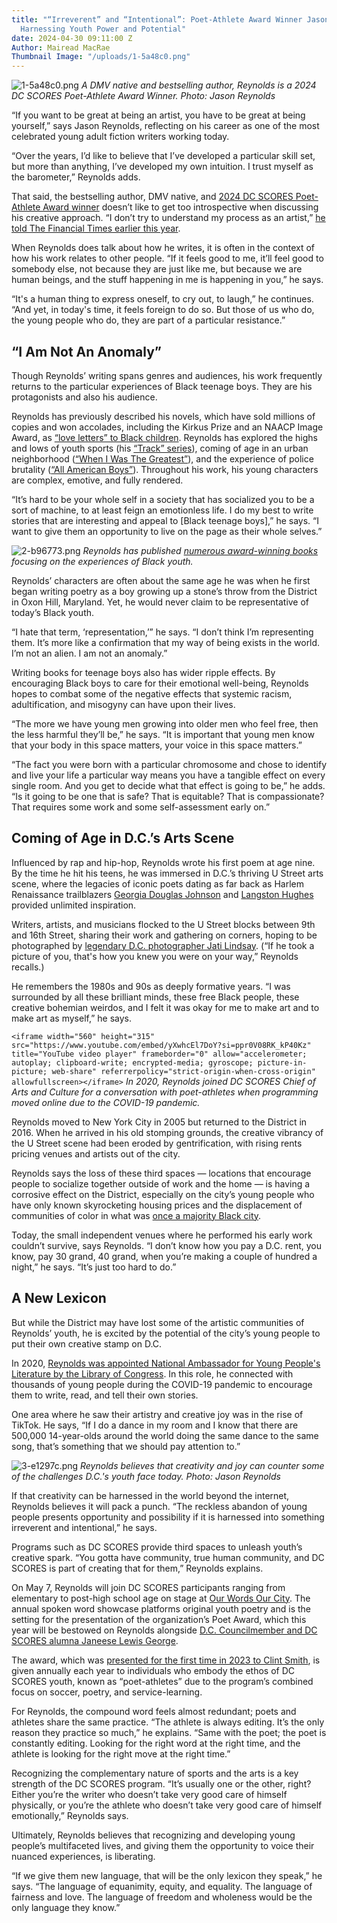 ```yaml
---
title: "“Irreverent” and “Intentional”: Poet-Athlete Award Winner Jason Reynolds On
  Harnessing Youth Power and Potential"
date: 2024-04-30 09:11:00 Z
Author: Mairead MacRae
Thumbnail Image: "/uploads/1-5a48c0.png"
---
```


![1-5a48c0.png](/uploads/1-5a48c0.png)
*A DMV native and bestselling author, Reynolds is a 2024 DC SCORES Poet-Athlete Award Winner. Photo: Jason Reynolds*












“If you want to be great at being an artist, you have to be great at being yourself,” says Jason Reynolds, reflecting on his career as one of the most celebrated young adult fiction writers working today.

“Over the years, I’d like to believe that I’ve developed a particular skill set, but more than anything, I’ve developed my own intuition. I trust myself as the barometer,” Reynolds adds.

That said, the bestselling author, DMV native, and [2024 DC SCORES Poet-Athlete Award winner](https://owoc.dcscores.org/) doesn’t like to get too introspective when discussing his creative approach. “I don’t try to understand my process as an artist,” [he told The Financial Times earlier this year](https://www.ft.com/content/3e537d9e-7e48-4202-8311-1011fcf7f8d3).

When Reynolds does talk about how he writes, it is often in the context of how his work relates to other people. “If it feels good to me, it’ll feel good to somebody else, not because they are just like me, but because we are human beings, and the stuff happening in me is happening in you,” he says.

“It's a human thing to express oneself, to cry out, to laugh,” he continues. “And yet, in today's time, it feels foreign to do so. But those of us who do, the young people who do, they are part of a particular resistance.”

## “I Am Not An Anomaly”

Though Reynolds’ writing spans genres and audiences, his work frequently returns to the particular experiences of Black teenage boys. They are his protagonists and also his audience.

Reynolds has previously described his novels, which have sold millions of copies and won accolades, including the Kirkus Prize and an NAACP Image Award, as [“love letters” to Black children](https://www.youtube.com/watch?v=noCAhiZDTx0). Reynolds has explored the highs and lows of youth sports (his [“Track” series](https://www.simonandschuster.net/series/Track)), coming of age in an urban neighborhood ([“When I Was The Greatest”](https://www.simonandschuster.net/books/When-I-Was-the-Greatest/Jason-Reynolds/9781442459489)), and the experience of police brutality ([“All American Boys”](https://www.simonandschuster.net/books/All-American-Boys/Jason-Reynolds/9781481463348)). Throughout his work, his young characters are complex, emotive, and fully rendered.

“It’s hard to be your whole self in a society that has socialized you to be a sort of machine, to at least feign an emotionless life. I do my best to write stories that are interesting and appeal to \[Black teenage boys\],” he says. “I want to give them an opportunity to live on the page as their whole selves.”

![2-b96773.png](/uploads/2-b96773.png)
*Reynolds has published [numerous award-winning books](https://www.jasonwritesbooks.com/books) focusing on the experiences of Black youth.*

Reynolds’ characters are often about the same age he was when he first began writing poetry as a boy growing up a stone’s throw from the District in Oxon Hill, Maryland. Yet, he would never claim to be representative of today’s Black youth.

“I hate that term, ‘representation,’” he says. “I don’t think I’m representing them. It’s more like a confirmation that my way of being exists in the world. I’m not an alien. I am not an anomaly.”

Writing books for teenage boys also has wider ripple effects. By encouraging Black boys to care for their emotional well-being, Reynolds hopes to combat some of the negative effects that systemic racism, adultification, and misogyny can have upon their lives.

“The more we have young men growing into older men who feel free, then the less harmful they’ll be,” he says. “It is important that young men know that your body in this space matters, your voice in this space matters.”

“The fact you were born with a particular chromosome and chose to identify and live your life a particular way means you have a tangible effect on every single room. And you get to decide what that effect is going to be,” he adds. “Is it going to be one that is safe? That is equitable? That is compassionate? That requires some work and some self-assessment early on.”

## Coming of Age in D.C.’s Arts Scene

Influenced by rap and hip-hop, Reynolds wrote his first poem at age nine. By the time he hit his teens, he was immersed in D.C.’s thriving U Street arts scene, where the legacies of iconic poets dating as far back as Harlem Renaissance trailblazers [Georgia Douglas Johnson](https://www.poetryfoundation.org/poets/georgia-douglas-johnson) and [Langston Hughes](https://boundarystones.weta.org/2024/02/02/langston-hughes-dcs-original-busboy-poet) provided unlimited inspiration.

Writers, artists, and musicians flocked to the U Street blocks between 9th and 16th Street, sharing their work and gathering on corners, hoping to be photographed by [legendary D.C. photographer Jati Lindsay](https://www.jatilindsay.com/about). (“If he took a picture of you, that's how you knew you were on your way,” Reynolds recalls.)

He remembers the 1980s and 90s as deeply formative years. “I was surrounded by all these brilliant minds, these free Black people, these creative bohemian weirdos, and I felt it was okay for me to make art and to make art as myself,” he says.

`<iframe width="560" height="315" src="https://www.youtube.com/embed/yXwhcEl7DoY?si=ppr0V08RK_kP40Kz" title="YouTube video player" frameborder="0" allow="accelerometer; autoplay; clipboard-write; encrypted-media; gyroscope; picture-in-picture; web-share" referrerpolicy="strict-origin-when-cross-origin" allowfullscreen></iframe>`
*In 2020, Reynolds joined DC SCORES Chief of Arts and Culture for a conversation with poet-athletes when programming moved online due to the COVID-19 pandemic.*

Reynolds moved to New York City in 2005 but returned to the District in 2016. When he arrived in his old stomping grounds, the creative vibrancy of the U Street scene had been eroded by gentrification, with rising rents pricing venues and artists out of the city.

Reynolds says the loss of these third spaces — locations that encourage people to socialize together outside of work and the home — is having a corrosive effect on the District, especially on the city’s young people who have only known skyrocketing housing prices and the displacement of communities of color in what was [once a majority Black city](https://www.nyu.edu/washington-dc/dc-dialogues/series/welcome-to-chocolate-city.html).

Today, the small independent venues where he performed his early work couldn’t survive, says Reynolds. “I don’t know how you pay a D.C. rent, you know, pay 30 grand, 40 grand, when you’re making a couple of hundred a night,” he says. “It’s just too hard to do.”

## A New Lexicon

But while the District may have lost some of the artistic communities of Reynolds’ youth, he is excited by the potential of the city’s young people to put their own creative stamp on D.C.

In 2020, [Reynolds was appointed National Ambassador for Young People's Literature by the Library of Congress](https://guides.loc.gov/jason-reynolds). In this role, he connected with thousands of young people during the COVID-19 pandemic to encourage them to write, read, and tell their own stories.

One area where he saw their artistry and creative joy was in the rise of TikTok. He says, “If I do a dance in my room and I know that there are 500,000 14-year-olds around the world doing the same dance to the same song, that’s something that we should pay attention to.”

![3-e1297c.png](/uploads/3-e1297c.png)
*Reynolds believes that creativity and joy can counter some of the challenges D.C.'s youth face today. Photo: Jason Reynolds*

If that creativity can be harnessed in the world beyond the internet, Reynolds believes it will pack a punch. “The reckless abandon of young people presents opportunity and possibility if it is harnessed into something irreverent and intentional,” he says.

Programs such as DC SCORES provide third spaces to unleash youth’s creative spark. “You gotta have community, true human community, and DC SCORES is part of creating that for them,” Reynolds explains.

On May 7, Reynolds will join DC SCORES participants ranging from elementary to post-high school age on stage at [Our Words Our City](https://owoc.dcscores.org/). The annual spoken word showcase platforms original youth poetry and is the setting for the presentation of the organization’s Poet Award, which this year will be bestowed on Reynolds alongside [D.C. Councilmember and DC SCORES alumna Janeese Lewis George](https://dccouncil.gov/council/ward-4-councilmember-janeese-lewis-george/).

The award, which was [presented for the first time in 2023 to Clint Smith](https://www.dcscores.org/blog/2023/05/dc-scores-poet-athletes-share-stage-with-clint-smith-at-our-words-our-city-2023), is given annually each year to individuals who embody the ethos of DC SCORES youth, known as “poet-athletes” due to the program’s combined focus on soccer, poetry, and service-learning.

For Reynolds, the compound word feels almost redundant; poets and athletes share the same practice. “The athlete is always editing. It’s the only reason they practice so much,” he explains. “Same with the poet; the poet is constantly editing. Looking for the right word at the right time, and the athlete is looking for the right move at the right time.”

Recognizing the complementary nature of sports and the arts is a key strength of the DC SCORES program. “It’s usually one or the other, right? Either you’re the writer who doesn’t take very good care of himself physically, or you’re the athlete who doesn’t take very good care of himself emotionally,” Reynolds says.

Ultimately, Reynolds believes that recognizing and developing young people’s multifaceted lives, and giving them the opportunity to voice their nuanced experiences, is liberating.

“If we give them new language, that will be the only lexicon they speak,” he says. “The language of equanimity, equity, and equality. The language of fairness and love. The language of freedom and wholeness would be the only language they know.”